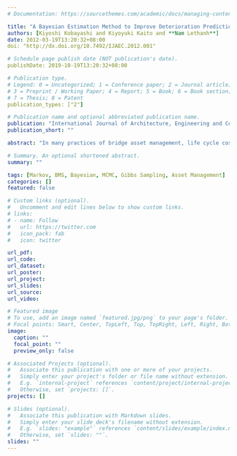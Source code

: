 ```yaml
---
# Documentation: https://sourcethemes.com/academic/docs/managing-content/

title: "A Bayesian Estimation Method to Improve Deterioration Prediction for Infrastructure System with Markov Chain Model"
authors: [Kiyoshi Kobayashi and Kiyoyuki Kaito and **Nam Lethanh**]
date: 2012-03-19T13:20:32+08:00
doi: "http://dx.doi.org/10.7492/IJAEC.2012.001"

# Schedule page publish date (NOT publication's date).
publishDate: 2019-10-19T13:20:32+08:00

# Publication type.
# Legend: 0 = Uncategorized; 1 = Conference paper; 2 = Journal article;
# 3 = Preprint / Working Paper; 4 = Report; 5 = Book; 6 = Book section;
# 7 = Thesis; 8 = Patent
publication_types: ["2"]

# Publication name and optional abbreviated publication name.
publication: "International Journal of Architecture, Engineering and Construction"
publication_short: ""

abstract: "In many practices of bridge asset management, life cycle costs are estimated by statistical de-terioration prediction models based upon monitoring data collected through inspection activities.  In many applications, it is, however, often the case that the validity of statistical deterioration prediction models is flawed by an inadequate stock of inspection dates. In this paper, a systematic methodology is presented to provide estimates of the deterioration process for bridge managers based upon empirical judgments at early stages by experts, and whereby revisions may be made as new data are obtained through later inspections. More concretely, Bayesian estimation methodology is developed to improve the estimation of Markov transition probability of the multi-stage exponential Markov model by Markov chain Monte Carlo method using Gibbs sampling. The paper concludes with an empirical example,  using the real world monitoring data, to demonstrate the applicability of the model and its Bayesian estimation method in the case of incomplete monitoring data."

# Summary. An optional shortened abstract.
summary: ""

tags: [Markov, BMS, Bayesian, MCMC, Gibbs Sampling, Asset Management]
categories: []
featured: false

# Custom links (optional).
#   Uncomment and edit lines below to show custom links.
# links:
# - name: Follow
#   url: https://twitter.com
#   icon_pack: fab
#   icon: twitter

url_pdf:
url_code:
url_dataset:
url_poster:
url_project:
url_slides:
url_source:
url_video:

# Featured image
# To use, add an image named `featured.jpg/png` to your page's folder.
# Focal points: Smart, Center, TopLeft, Top, TopRight, Left, Right, BottomLeft, Bottom, BottomRight.
image:
  caption: ""
  focal_point: ""
  preview_only: false

# Associated Projects (optional).
#   Associate this publication with one or more of your projects.
#   Simply enter your project's folder or file name without extension.
#   E.g. `internal-project` references `content/project/internal-project/index.md`.
#   Otherwise, set `projects: []`.
projects: []

# Slides (optional).
#   Associate this publication with Markdown slides.
#   Simply enter your slide deck's filename without extension.
#   E.g. `slides: "example"` references `content/slides/example/index.md`.
#   Otherwise, set `slides: ""`.
slides: ""
---
```

